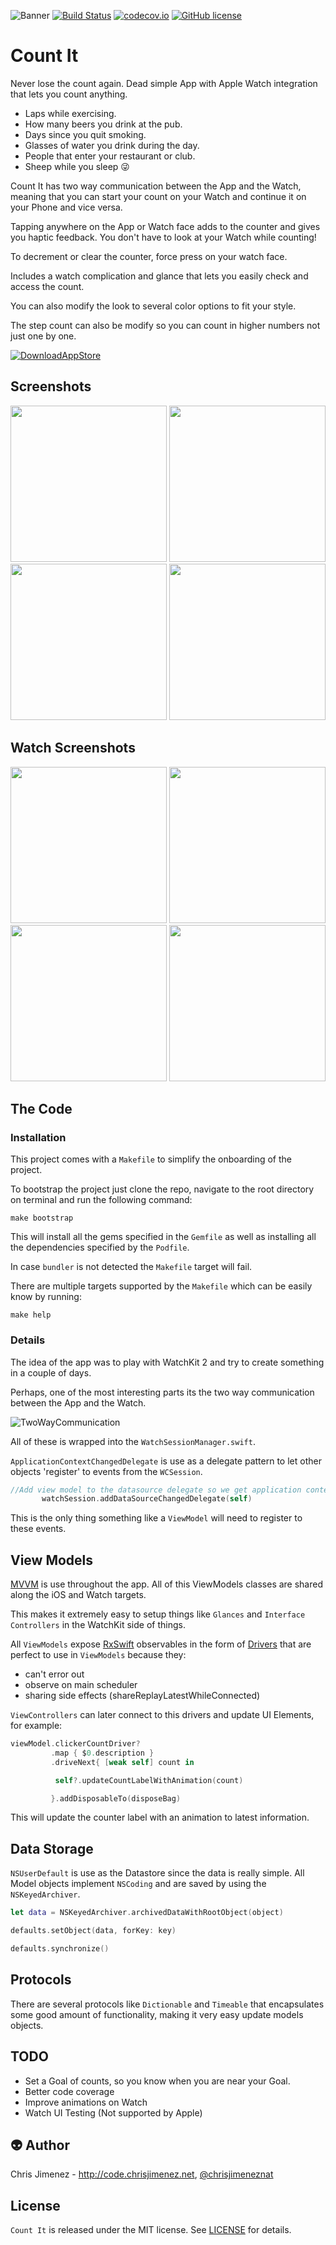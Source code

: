 ![Banner](/Web/banner.png)
[![Build Status](https://travis-ci.org/PiXeL16/CountItApp.svg?branch=master)](https://travis-ci.org/PiXeL16/CountItApp/) [![codecov.io](https://codecov.io/github/PiXeL16/CountItApp/coverage.svg?branch=master)](https://codecov.io/github/PiXeL16/CountItApp?branch=master) [![GitHub license](https://img.shields.io/badge/license-MIT-blue.svg)](https://raw.githubusercontent.com/PiXeL16/CountItApp/master/LICENSE)

# Count It
Never lose the count again.
Dead simple App with Apple Watch integration that lets you count anything.

* Laps while exercising.
* How many beers you drink at the pub.
* Days since you quit smoking.
* Glasses of water you drink during the day.
* People that enter your restaurant or club.
* Sheep while you sleep 😜

Count It has two way communication between the App and the Watch, meaning that you can start your count on your Watch and continue it on your Phone and vice versa.

Tapping anywhere on the App or Watch face adds to the counter and gives you haptic feedback. You don't have to look at your Watch while counting!

To decrement or clear the counter, force press on your watch face.

Includes a watch complication and glance that lets you easily check and access the count.

You can also modify the look to several color options to fit your style.

The step count can also be modify so you can count in higher numbers not just one by one.

[![DownloadAppStore](/Web/downloadAppStore.png)](https://itunes.apple.com/WebObjects/MZStore.woa/wa/viewSoftware?id=1098893335&mt=8)

Screenshots
---
<img src="/Web/Screenshot1.jpg" width="250">

<img src="/Web/Screenshot2.jpg" width="250">

<img src="/Web/Screenshot3.jpg" width="250">

<img src="/Web/Screenshot4.jpg" width="250">

Watch Screenshots
---
<img src="/Web/watchScreenshot1.jpg" width="250">

<img src="/Web/watchScreenshot2.jpg" width="250">

<img src="/Web/watchScreenshot4.jpg" width="250">

<img src="/Web/watchScreenshot5.jpg" width="250">

The Code
---

### Installation

This project comes with a `Makefile` to simplify the onboarding of the project.

To bootstrap the project just clone the repo, navigate to the root directory on terminal and run the following command:

```console
make bootstrap
```

This will install all the gems specified in the `Gemfile` as well as installing all the dependencies specified by the `Podfile`.

In case `bundler` is not detected the `Makefile` target will fail.

There are multiple targets supported by the `Makefile` which can be easily know by running:

```console
make help
```

### Details

The idea of the app was to play with WatchKit 2 and try to create something in a couple of days.

Perhaps, one of the most interesting parts its the two way communication between the App and the Watch.

![TwoWayCommunication](/Web/twoWayCommunicatio.gif)

All of these is wrapped into the `WatchSessionManager.swift`.

`ApplicationContextChangedDelegate` is use as a delegate pattern to let other objects 'register' to events from the `WCSession`.

```swift
//Add view model to the datasource delegate so we get application context changes
       watchSession.addDataSourceChangedDelegate(self)
```
This is the only thing something like a `ViewModel` will need to register to these events.

## View Models
[MVVM](https://en.wikipedia.org/wiki/Model–view–viewmodel) is use throughout the app. All of this ViewModels classes are shared along the iOS and Watch targets.

This makes it extremely easy to setup things like `Glances` and `Interface Controllers` in the WatchKit side of things.

All `ViewModels` expose [RxSwift](https://github.com/ReactiveX/RxSwift) observables in the form of [Drivers](https://github.com/ReactiveX/RxSwift/blob/master/Documentation/Units.md) that are perfect to use in `ViewModels` because they:
* can't error out
* observe on main scheduler
* sharing side effects (shareReplayLatestWhileConnected)

`ViewControllers` can later connect to this drivers and update UI Elements, for example:

```swift
viewModel.clickerCountDriver?
         .map { $0.description }
         .driveNext{ [weak self] count in

          self?.updateCountLabelWithAnimation(count)

         }.addDisposableTo(disposeBag)
```

This will update the counter label with an animation to latest information.

## Data Storage
`NSUserDefault` is use as the Datastore since the data is really simple. All Model objects implement `NSCoding` and are saved by using the `NSKeyedArchiver`.

```swift
let data = NSKeyedArchiver.archivedDataWithRootObject(object)

defaults.setObject(data, forKey: key)

defaults.synchronize()

```

## Protocols
There are several protocols like `Dictionable` and `Timeable` that encapsulates some good amount of functionality, making it very easy update models objects.


TODO
-----
* Set a Goal of counts, so you know when you are near your Goal.
* Better code coverage
* Improve animations on Watch
* Watch UI Testing (Not supported by Apple)

:alien: Author
------
Chris Jimenez - http://code.chrisjimenez.net, [@chrisjimeneznat](http://twitter.com/chrisjimeneznat)

## License
`Count It` is released under the MIT license. See [LICENSE](https://github.com/pixel16/CountItApp/blob/master/LICENSE) for details.
